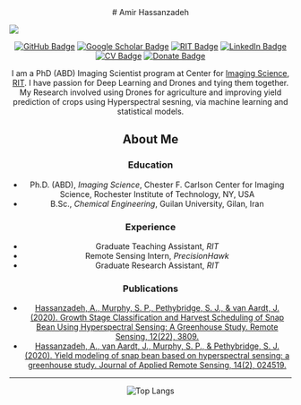 <center># Amir Hassanzadeh
<p align="left">
  <img src="![image](https://drive.google.com/uc?export=view&id=10cBCaUyzqfoU1Udh3X_tnrXIPli_5wre)" />
</p>

[![GitHub Badge](https://img.shields.io/badge/Github-Profile-orange)](https://github.com/yxoos)
[![Google Scholar Badge](https://img.shields.io/badge/Google-Scholar-lightgrey)](https://scholar.google.com/citations?user=SlShE9EAAAAJ&hl=en)
[![RIT Badge](https://img.shields.io/badge/RIT-Student-orange)](https://www.rit.edu/dirs/students/amir-hassanzadeh)
[![LinkedIn Badge](https://img.shields.io/badge/My-LinkedIn-blue)](https://www.linkedin.com/in/amirhassanzadeh/)
[![CV Badge](https://img.shields.io/badge/My-CV-critical)](https://drive.google.com/file/d/1tmsLO3fvTLhLF_-hBUWnipuSTfVpn8su/view?usp=sharing)
[![Donate Badge](https://img.shields.io/badge/Donate-Buy%20me%20a%20coffee-yellowgreen.svg)](https://www.buymeacoffee.com/yxoos)


I am a PhD (ABD) Imaging Scientist program at Center for [Imaging Science](https://www.rit.edu/science/chester-f-carlson-center-imaging-science), [RIT](https://www.rit.edu/). I have passion for Deep Learning and Drones and tying them together. My Research involved using Drones for agriculture and improving yield prediction of crops using Hyperspectral sesning, via machine learning and statistical models.  


## About Me
### Education
- Ph.D. (ABD), *Imaging Science*, Chester F. Carlson Center for Imaging Science, Rochester Institute of Technology, NY, USA
- B.Sc., *Chemical Engineering*, Guilan University, Gilan, Iran

### Experience
- Graduate Teaching Assistant, *RIT*
- Remote Sensing Intern, *PrecisionHawk*
- Graduate Research Assistant, *RIT*

### Publications
- [Hassanzadeh, A., Murphy, S. P., Pethybridge, S. J., & van Aardt, J. (2020). Growth Stage
Classification and Harvest Scheduling of Snap Bean Using Hyperspectral Sensing: A
Greenhouse Study. Remote Sensing, 12(22), 3809.](https://www.mdpi.com/2072-4292/12/22/3809)
- [Hassanzadeh, A., van Aardt, J., Murphy, S. P., & Pethybridge, S. J. (2020). Yield modeling of
snap bean based on hyperspectral sensing: a greenhouse study. Journal of Applied Remote
Sensing, 14(2), 024519.](https://www.spiedigitallibrary.org/journals/journal-of-applied-remote-sensing/volume-14/issue-2/024519/Yield-modeling-of-snap-bean-based-on-hyperspectral-sensing/10.1117/1.JRS.14.024519.full?SSO=1)

---
![Top Langs](https://github-readme-stats.vercel.app/api/top-langs/?username=yxoos)